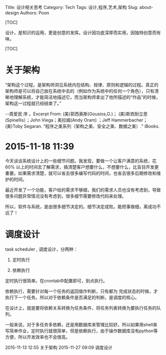 Title: 设计相关思考
Category: Tech
Tags: 设计,程序,艺术,架构
Slug: about-design
Authors: Poon

[TOC]

设计，是知识的运用，更是创意的发挥。设计因功底深厚而实用，因独特创意而有味。


[TOC]

# 关于架构


“架构这个过程，是架构师洞见系统内在结构、规律、原则和逻辑的过程。真正的架构师是可以将自己放在系统中去的（例如作为系统中的任何一个角色），只有清晰地理解系统，才能简洁地描述它。而当架构师拿出了他所描述的“作品”的时候，架构这一过程就已经结束了。”

--周爱民 序 。Excerpt From: (美)郭西奥斯(Gousios,G.)； (美)斯宾耐立思(Spinellis）；John Viega；奥拉姆(Andy Oram) ；Jeff Hammerbacher； (美)Toby Segaran. “程序之美系列（架构之美、安全之美、数据之美）.” iBooks. 

# 2015-11-18 11:39

今天谈谈系统设计上的一些细节问题。我发现，要做一个让客户满意的系统，花60% 以上的时间去了解需求，搞清楚客户想要什么，不想要什么，比盲目开发更重要。如果需求清楚，就可以省去很多编写代码的时间，也省去很多后期修改和维护的时间。

最近开发了一个功能，客户给的需求不够细，我们的需求人员也没有考虑到，导致很多问题异常情况没有考虑到，很多细节需要修改代码来处理。

所以，软件与系统，是由很多细节决定的。细节决定成败。能把事做细，离成功不远了！

<!-- ^ -->

# 调度设计


task scheduler , 调度设计，分两种：

1. 定时执行

2. 依赖执行

定时执行很简单。在crontab中配置即可，到点执行。

依赖执行，需要针对每一个任务的返回值作判断，只有都为 完成状态的时候，才执行下一个任务。所以对于依赖条件是否满足的判断，是调度的核心。

在设计上，就是要将依赖关系转换为任务条件，将任务列表转换为要执行任务的队列。

一般来说，对于多任务多依赖，还是用数据库来管理比较好。所以如果用shell来写简单作业，定时执行就很简单，但是依赖执行，由于操作数据库没有python等方便，所以开发效率也不会很高。

<!-- $ -->

2015-11-13 12:55  关于架构
2015-11-27 09:09 调度设计

